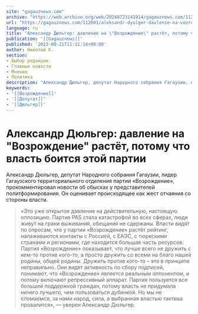 ```yaml
---
site: "gagauznews.com"
archive: "https://web.archive.org/web/20240723141914/gagauznews.com/112601/aleksandr-dyulger-davlenie-na-vozrozhdenie-rastyot-potomu-chto-vlast-boitsya-etoj-partii.html"
url: "https://gagauznews.com/112601/aleksandr-dyulger-davlenie-na-vozrozhdenie-rastyot-potomu-chto-vlast-boitsya-etoj-partii.html"
language: ru
title: "Александр Дюльгер: давление на \"Возрождение\" растёт, потому что власть боится этой партии"
publication: '[[Gagauznews]]'
published: '2023-09-21T11:21:14+00:00'
author: Николай К.
section:
- Выбор редакции
- Главные новости
- Мнение
- Политика
description: "Александр Дюльгер, депутат Народного собрания Гагаузии, лидер Гагаузского территориального отделения партии «Возрождение», прокомментировал новости об обысках у представителей политформирования. Он оценивает происходящее как жест отчаяния со стороны власти. «Это уже открытое давление на действительную, настоящую оппозицию. Партия PAS стала катастрофой во всех сферах, люди живут на грани выживания, обещания не сдержаны. Власти видят по опросам, что у партии «Возрождение» растёт рейтинг, налаживаются контакты с Россией, с ЕАЭС, с тюркскими странами и регионами, где находится большая часть ресурсов. Партия «Возрождение» показывает, что лучше всего не дружить с кем-то против кого-то, а просто дружить со всеми на благо нашей родины, общей родины. […]"
keywords:
- '[[Возрождение]]'
- '[[Депутат]]'
- '[[Дюльгер]]'
---
```


# Александр Дюльгер: давление на "Возрождение" растёт, потому что власть боится этой партии

Александр Дюльгер, депутат Народного собрания Гагаузии, лидер Гагаузского территориального отделения партии «Возрождение», прокомментировал новости об обысках у представителей политформирования. Он оценивает происходящее как жест отчаяния со стороны власти.

> «Это уже открытое давление на действительную, настоящую оппозицию. Партия PAS стала катастрофой во всех сферах, люди живут на грани выживания, обещания не сдержаны. Власти видят по опросам, что у партии «Возрождение» растёт рейтинг, налаживаются контакты с Россией, с ЕАЭС, с тюркскими странами и регионами, где находится большая часть ресурсов. Партия «Возрождение» показывает, что лучше всего не дружить с кем-то против кого-то, а просто дружить со всеми на благо нашей родины, общей родины. Дружить против кого-то – это в принципе неправильно. Они видят активность по сбору подписей, понимают, что «Возрождение» является реальным оппонентом, и потому включают репрессивный аппарат. Партия пользуется все большей поддержкой граждан, потому власть не придумала ничего лучшего, чем пользоваться дубинкой. Но мы не сломаемся, за нами народ, сила, а выбранная властью тактика провалится», — уверен Александр Дюльгер.